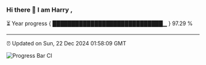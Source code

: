 ### Hi there 👋 I am Harry , 

⏳ Year progress { █████████████████████████████▁ } 97.29 %

---

⏰ Updated on Sun, 22 Dec 2024 01:58:09 GMT

![Progress Bar CI](https://github.com/duykhang68/duykhang68/workflows/Progress%20Bar%20CI/badge.svg)
